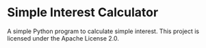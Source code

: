 # Simple Interest Calculator

A simple Python program to calculate simple interest. This project is licensed under the Apache License 2.0.
